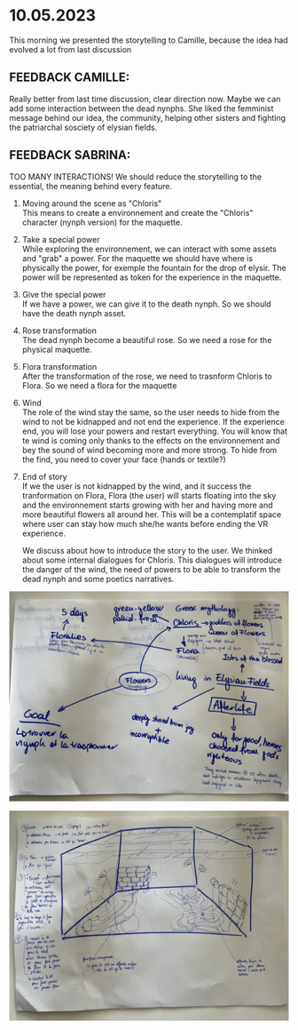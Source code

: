 # 10.05.2023

This morning we presented the storytelling to Camille, because the idea had evolved a lot from last discussion

## FEEDBACK CAMILLE:

Really better from last time discussion, clear direction now. Maybe we can add some interaction between the dead nynphs. She liked the femminist message behind our idea, the community, helping other sisters and fighting the patriarchal sosciety of elysian fields.

## FEEDBACK SABRINA:

TOO MANY INTERACTIONS! We should reduce the storytelling to the essential, the meaning behind every feature.

1. Moving around the scene as "Chloris" <br/>
   This means to create a environnement and create the "Chloris" character (nynph version) for the maquette.
2. Take a special power<br/>
   While exploring the environnement, we can interact with some assets and "grab" a power. For the maquette we should have where is physically the power, for exemple the fountain for the drop of elysir. The power will be represented as token for the experience in the maquette.
3. Give the special power<br/>
   If we have a power, we can give it to the death nynph. So we should have the death nynph asset.
4. Rose transformation <br/>
   The dead nynph become a beautiful rose. So we need a rose for the physical maquette.
5. Flora transformation<br/>
   After the transformation of the rose, we need to trasnform Chloris to Flora. So we need a flora for the maquette
6. Wind<br/>
   The role of the wind stay the same, so the user needs to hide from the wind to not be kidnapped and not end the experience. If the experience end, you will lose your powers and restart everything. You will know that te wind is coming only thanks to the effects on the environnement and bey the sound of wind becoming more and more strong. To hide from the find, you need to cover your face (hands or textile?)
7. End of story<br/>
   If we the user is not kidnapped by the wind, and it success the tranformation on Flora, Flora (the user) will starts floating into the sky and the environnement starts growing with her and having more and more beautiful flowers all around her. This will be a contemplatif space where user can stay how much she/he wants before ending the VR experience.

   We discuss about how to introduce the story to the user. We thinked about some internal dialogues for Chloris. This dialogues will introduce the danger of the wind, the need of powers to be able to transform the dead nynph and some poetics narratives.

![Storytelling](./devlog-images/storytelling_brainstorming.JPG "Storytelling")

![Schema](./devlog-images/maquette_schema.JPG "Schema")
